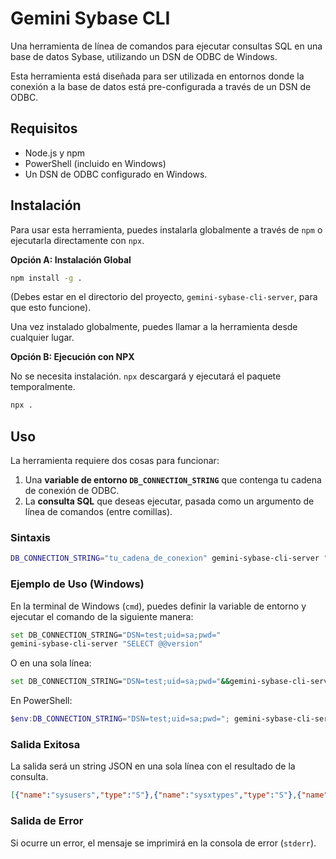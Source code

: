 
# Gemini Sybase CLI

Una herramienta de línea de comandos para ejecutar consultas SQL en una base de datos Sybase, utilizando un DSN de ODBC de Windows.

Esta herramienta está diseñada para ser utilizada en entornos donde la conexión a la base de datos está pre-configurada a través de un DSN de ODBC.

## Requisitos

- Node.js y npm
- PowerShell (incluido en Windows)
- Un DSN de ODBC configurado en Windows.

## Instalación

Para usar esta herramienta, puedes instalarla globalmente a través de `npm` o ejecutarla directamente con `npx`.

**Opción A: Instalación Global**

```bash
npm install -g .
```
(Debes estar en el directorio del proyecto, `gemini-sybase-cli-server`, para que esto funcione).

Una vez instalado globalmente, puedes llamar a la herramienta desde cualquier lugar.

**Opción B: Ejecución con NPX**

No se necesita instalación. `npx` descargará y ejecutará el paquete temporalmente.

```bash
npx .
```

## Uso

La herramienta requiere dos cosas para funcionar:

1.  Una **variable de entorno `DB_CONNECTION_STRING`** que contenga tu cadena de conexión de ODBC.
2.  La **consulta SQL** que deseas ejecutar, pasada como un argumento de línea de comandos (entre comillas).

### Sintaxis

```bash
DB_CONNECTION_STRING="tu_cadena_de_conexion" gemini-sybase-cli-server "TU CONSULTA SQL"
```

### Ejemplo de Uso (Windows)

En la terminal de Windows (`cmd`), puedes definir la variable de entorno y ejecutar el comando de la siguiente manera:

```bash
set DB_CONNECTION_STRING="DSN=test;uid=sa;pwd="
gemini-sybase-cli-server "SELECT @@version"
```

O en una sola línea:

```bash
set DB_CONNECTION_STRING="DSN=test;uid=sa;pwd="&&gemini-sybase-cli-server "SELECT top 5 name, type FROM sysobjects"
```

En PowerShell:

```powershell
$env:DB_CONNECTION_STRING="DSN=test;uid=sa;pwd="; gemini-sybase-cli-server "SELECT @@version"
```

### Salida Exitosa

La salida será un string JSON en una sola línea con el resultado de la consulta.

```json
[{"name":"sysusers","type":"S"},{"name":"sysxtypes","type":"S"},{"name":"syssegments","type":"S"},{"name":"sysalternates","type":"S"},{"name":"sysprocedures","type":"S"}]
```

### Salida de Error

Si ocurre un error, el mensaje se imprimirá en la consola de error (`stderr`).
